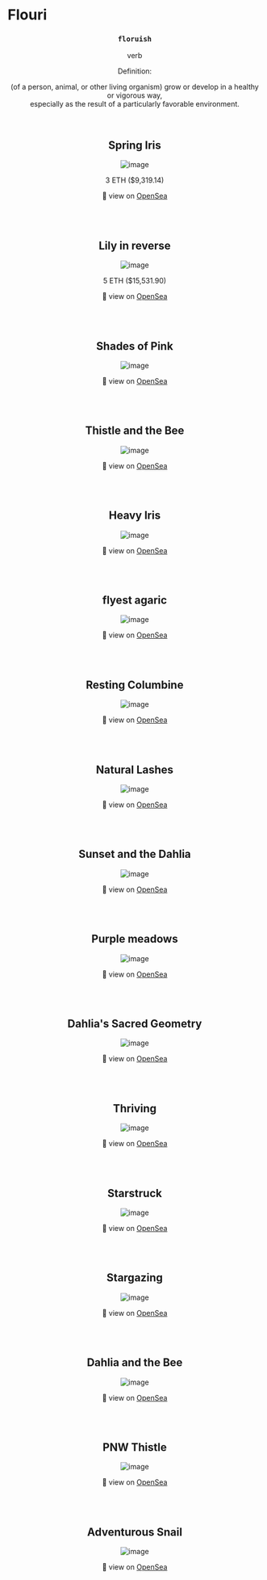 # Flouri


<div align="center">
  
### `floruish`

verb

Definition:

(of a person, animal, or other living organism) grow or develop in a healthy or vigorous way, <br>
  especially as the result of a particularly favorable environment.

</div>  
  
<br>

<h2 align="center"> Spring Iris </h2>
<div align="center">
  
![image](https://lh3.googleusercontent.com/0E6QKYgsqTdxU7LhIy7l7N81Ii1D91HM_bADxNVa7dkr7I8PZ7_qoibcSvPiMgl1ACHHwqm7jBqonFGMAiXqCAWr3k8fmhaiFzF9_8A=w600)<br>
 
3 ETH ($9,319.14)
  
👀 view on [OpenSea](https://opensea.io/assets/0x495f947276749ce646f68ac8c248420045cb7b5e/12714204501747205633217818940794087116270597844190628696059582146339898654721)
  
</div>

<br>

</div>  
  
<br>

<h2 align="center"> Lily in reverse </h2>
<div align="center">
  
![image](https://lh3.googleusercontent.com/TiYo5N2anU-kOzn-G9z8WHSjyqj-0u8YG-_ymC1E6DwE5zs-qOT3n8tvMsNlQXrW-Dp_m6wQKXesAeXhCUE8eyKlYvTD91fooQl52A=w600)<br>
  
5 ETH ($15,531.90)
  
👀 view on [OpenSea](https://opensea.io/assets/0x495f947276749ce646f68ac8c248420045cb7b5e/12714204501747205633217818940794087116270597844190628696059582159534038188033)
  
</div>

<br>

</div>  
  
<br>

<h2 align="center"> Shades of Pink </h2>
<div align="center">
  
![image](https://lh3.googleusercontent.com/-J9PTiOhiZ4GSzKCC3MbbtYqTq-81RONPvoUZRnNku60R2Pw4TwNyfysOtj0HGKxbfPZdm6rfaXdJdPsQgPiJ5-6ZuH1za0Hr3xl=w600)
 
👀 view on [OpenSea](https://opensea.io/assets/0x495f947276749ce646f68ac8c248420045cb7b5e/12714204501747205633217818940794087116270597844190628696059582152936968421377)
  
</div>

<br>

</div>  
  
<br>

<h2 align="center"> Thistle and the Bee </h2>
<div align="center">
  
![image](https://lh3.googleusercontent.com/jE8a6qbgwiLU-hxoEGymYvu4xVKbxPItlIl9yf8todQCwNH7-BXXW3YETlDu42eTCoKO2HvQsj9usxD9RxqqoD-Zi1spwXPpfukWWK8=w600)
 
👀 view on [OpenSea](https://opensea.io/assets/0x495f947276749ce646f68ac8c248420045cb7b5e/12714204501747205633217818940794087116270597844190628696059582144140875399169)
  
</div>

<br>

</div>  
  
<br>

<h2 align="center"> Heavy Iris </h2>
<div align="center">
  
![image](https://lh3.googleusercontent.com/swo4SPMEKW0iH3wMPehq_Q8vpfxOs5k5D-yesoQPrkSx2pkSjdO4xrGZgz0GbOQmhBbEhrIUw2aYmnsPSVR4xaOhm9gfvCMhnlyR=w600)
 
👀 view on [OpenSea](https://opensea.io/assets/0x495f947276749ce646f68ac8c248420045cb7b5e/12714204501747205633217818940794087116270597844190628696059582145240387026945)
  
</div>

<br>

</div>  
  
<br>

<h2 align="center"> flyest agaric </h2>
<div align="center">
  
![image](https://lh3.googleusercontent.com/wGHU2me6nmay5gzl3MFm48HMeLnEjIoLdztqjFtXEq9cXeC9iOzAe3bUJ1Qj6V_4euKxsTFRHIERdY43fjsXTWzS2XyOgLRECPiCRA=w600)
 
👀 view on [OpenSea](https://opensea.io/assets/0x495f947276749ce646f68ac8c248420045cb7b5e/12714204501747205633217818940794087116270597844190628696059582157335014932481)
  
</div>

<br>

</div>  
  
<br>

<h2 align="center"> Resting Columbine </h2>
<div align="center">
  
![image](https://lh3.googleusercontent.com/xVo-QpGQb6NAcYmoUj3eMaYTw5L7R2pRoppWMThVOllciO_8N9XKcn77JId75jca4cwDWlwXFfCvzrHxlOA0IOxoIp4jvPi9xmgtOQ=w600)
 
👀 view on [OpenSea](https://opensea.io/assets/0x495f947276749ce646f68ac8c248420045cb7b5e/12714204501747205633217818940794087116270597844190628696059582150737945165825)
  
</div>

<br>

</div>  
  
<br>

<h2 align="center"> Natural Lashes </h2>
<div align="center">
  
![image](https://lh3.googleusercontent.com/RHYANzudMAWO66-HqGV7K4SjlcbLAtG3Uv-wqD8rpTfm5-CsxrNlOUtuXk5XUXyuq6ReI4jb7Ns8xX5W54A0Z3JtEa4gvjcB4rvGT7c=w600)
 
👀 view on [OpenSea](https://opensea.io/assets/0x495f947276749ce646f68ac8c248420045cb7b5e/12714204501747205633217818940794087116270597844190628696059582151837456793601)
  
</div>

<br>

</div>  
  
<br>

<h2 align="center"> Sunset and the Dahlia </h2>
<div align="center">
  
![image](https://lh3.googleusercontent.com/8cmgH-4DaJ7UtlorTlBYC1CSB4zjomNd53MUfrXK3uZnwJRXpwqkAs7GALn6DWShk1qnSKxuhMRF2o76WlFiZi0T15BTIEklwzvIQoY=w600)
 
👀 view on [OpenSea](https://opensea.io/assets/0x495f947276749ce646f68ac8c248420045cb7b5e/12714204501747205633217818940794087116270597844190628696059582149638433538049)
  
</div>

<br>

</div>  
  
<br>

<h2 align="center"> Purple meadows </h2>
<div align="center">
  
![image](https://lh3.googleusercontent.com/s7MZ0eWk7R1Prm5FDvlWGO9TFoDKM_WLYfqJV4zbMnVUQiZZuyw7wH_D487zn3A3PtPSu_SGIbapnWg6o1j-6_qYCIDFcytRAwAlcw=w600)
 
👀 view on [OpenSea](https://opensea.io/assets/0x495f947276749ce646f68ac8c248420045cb7b5e/12714204501747205633217818940794087116270597844190628696059582154036480049153)
  
</div>

<br>

</div>  
  
<br>

<h2 align="center"> Dahlia's Sacred Geometry </h2>
<div align="center">
  
![image](https://lh3.googleusercontent.com/Q29bhNnl7T6f2zOxQfnaEGT-z2aNiYpP8Jc1BgL6dLwBus66IZ4fh-n9zujlDRh59VXY3f8lQ0EIkIQ3XzS9jEeF_CZj3Vu7FNB71w=w600)
 
👀 view on [OpenSea](https://opensea.io/assets/0x495f947276749ce646f68ac8c248420045cb7b5e/12714204501747205633217818940794087116270597844190628696059582147439410282497)
  
</div>

<br>

</div>  
  
<br>

<h2 align="center"> Thriving </h2>
<div align="center">
  
![image](https://lh3.googleusercontent.com/ImSuInDZ9AxhdxU_xC3giHIQLbrXj_Oo2Qzdh8dsT_xrhrxjB0UFfldxrzM-d4xP1gy3eSPCH-7MWzOq2tXHG8RSNypz9i8z5wtPCw=w600)
 
👀 view on [OpenSea](https://opensea.io/assets/0x495f947276749ce646f68ac8c248420045cb7b5e/12714204501747205633217818940794087116270597844190628696059582148538921910273)
  
</div>

<br>

</div>  
  
<br>

<h2 align="center"> Starstruck </h2>
<div align="center">
  
![image](https://lh3.googleusercontent.com/qYAbywZM_-ZQqw8zFJMVTnmnIVLKxe-Xa8Tgp6MaoAmlXzUg_sgSu6EOmPNwJajRPYZaftJ-a7oMkNOuDBPCTWWqiQJ-PrdoGPUnNg=w600)
 
👀 view on [OpenSea](https://opensea.io/assets/0x495f947276749ce646f68ac8c248420045cb7b5e/12714204501747205633217818940794087116270597844190628696059582155135991676929)
  
</div>

<br>

</div>  
  
<br>

<h2 align="center"> Stargazing </h2>
<div align="center">
  
![image](https://lh3.googleusercontent.com/p6SRX61S6CIuWBlhYQu2SRzHAWkNT1ctc-tsyppAUb_hz2oGFCvVSiKN8YoYxbZs9XFnPJQERmAGY8F4OOvgT99lluS4fB_PHF23KFc=w600)
 
👀 view on [OpenSea](https://opensea.io/assets/0x495f947276749ce646f68ac8c248420045cb7b5e/12714204501747205633217818940794087116270597844190628696059582156235503304705)
  
</div>

<br>

</div>  
  
<br>

<h2 align="center"> Dahlia and the Bee </h2>
<div align="center">
  
![image](https://lh3.googleusercontent.com/wNp_kVr36pXhegzm9GegFPft-WBtUl5bBKkJQOK25p8IEitM4Ex_-D2W_TVg8DgaozveIJ83zZ3h26_CsU8vClybSNZhMUte1ucb=w600)
 
👀 view on [OpenSea](https://opensea.io/assets/0x495f947276749ce646f68ac8c248420045cb7b5e/12714204501747205633217818940794087116270597844190628696059582143041363771393)
  
</div>

<br>

</div>  
  
<br>

<h2 align="center"> PNW Thistle </h2>
<div align="center">
  
![image](https://lh3.googleusercontent.com/iDD3KvBFttSpDoRQnz78KxWTJBXXoRxrlNUpMrDIL_5-puo_DdvU1ZR9DGJJbCAsUJvP-Yw_9lXqkmwAIupdfmHudOx-HbZxIUv95UU=w600)
 
👀 view on [OpenSea](https://opensea.io/assets/0x495f947276749ce646f68ac8c248420045cb7b5e/12714204501747205633217818940794087116270597844190628696059582160633549815809)
  
</div>

<br>

</div>  
  
<br>

<h2 align="center"> Adventurous Snail </h2>
<div align="center">
  
![image](https://lh3.googleusercontent.com/738CQ8_NFg6qgHB71tHlPAeklo45buRUF_UTGugzTKmaeBITDkj7x3rWvq2eDBajOMkuFAqjjg25E2AHzzK774zQZb7eXEPRj6uGlw=w600)
 
👀 view on [OpenSea](https://opensea.io/assets/0x495f947276749ce646f68ac8c248420045cb7b5e/12714204501747205633217818940794087116270597844190628696059582158434526560257)
  
</div>

<br>

